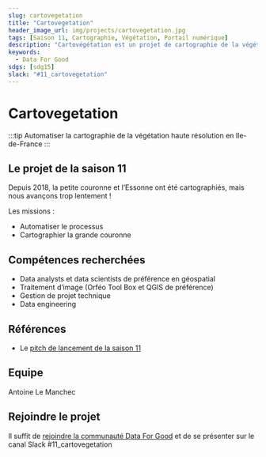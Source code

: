 ```yaml
---
slug: cartovegetation
title: "Cartovegetation"
header_image_url: img/projects/cartovegetation.jpg
tags: [Saison 11, Cartographie, Végétation, Portail numérique]
description: "Cartovégétation est un projet de cartographie de la végétation haute résolution et de modélisation des réseaux écologiques. 🗺️"
keywords:
  - Data For Good
sdgs: [sdg15]
slack: "#11_cartovegetation"
---
```


# Cartovegetation

:::tip
Automatiser la cartographie de la végétation haute résolution en Ile-de-France
:::

## Le projet de la saison 11

Depuis 2018, la petite couronne et l’Essonne ont été cartographiés, mais nous avançons trop lentement !

Les missions :

- Automatiser le processus
- Cartographier la grande couronne

## Compétences recherchées

- Data analysts et data scientists de préférence en géospatial
- Traitement d’image (Orféo Tool Box et QGIS de préférence)
- Gestion de projet technique
- Data engineering

## Références

- Le [pitch de lancement de la saison 11](https://docs.google.com/presentation/d/1QS4ju8od8lMZQdhibh7WeciZtIjGRt-RYn7LCE6eSEc/edit#slide=id.g226281c13b5_22_0)

## Equipe

Antoine Le Manchec

## Rejoindre le projet

Il suffit de [rejoindre la communauté Data For Good](/join) et de se présenter sur le canal Slack #11_cartovegetation
